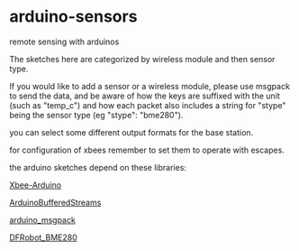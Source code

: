 # arduino-sensors
remote sensing with arduinos

The sketches here are categorized by wireless module and then sensor type.

If you would like to add a sensor or a wireless module, please use msgpack to send the data, and be aware of how the keys are suffixed with the unit (such as "temp_c") and how each packet also includes a string for "stype" being the sensor type (eg "stype": "bme280").

you can select some different output formats for the base station.


for configuration of xbees remember to set them to operate with escapes.

the arduino sketches depend on these libraries:

[Xbee-Arduino](https://github.com/andrewrapp/xbee-arduino)

[ArduinoBufferedStreams](https://github.com/paulo-raca/ArduinoBufferedStreams)

[arduino_msgpack](https://github.com/HEADS-project/arduino_msgpack)

[DFRobot_BME280](https://github.com/DFRobot/DFRobot_BME280)
